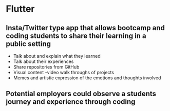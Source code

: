 # Flutter
## Insta/Twitter type app that allows bootcamp and coding students to share their learning in a public setting
- Talk about and explain what they learned
- Talk about their experiences
- Share repositories from GitHub
- Visual content -video walk throughs of projects
- Memes and artistic expression of the emotions and thoughts involved
## Potential employers could observe a students journey and experience through coding
